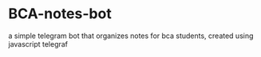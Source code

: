 # BCA-notes-bot
a simple telegram bot that organizes notes for bca students,
created using javascript telegraf 
